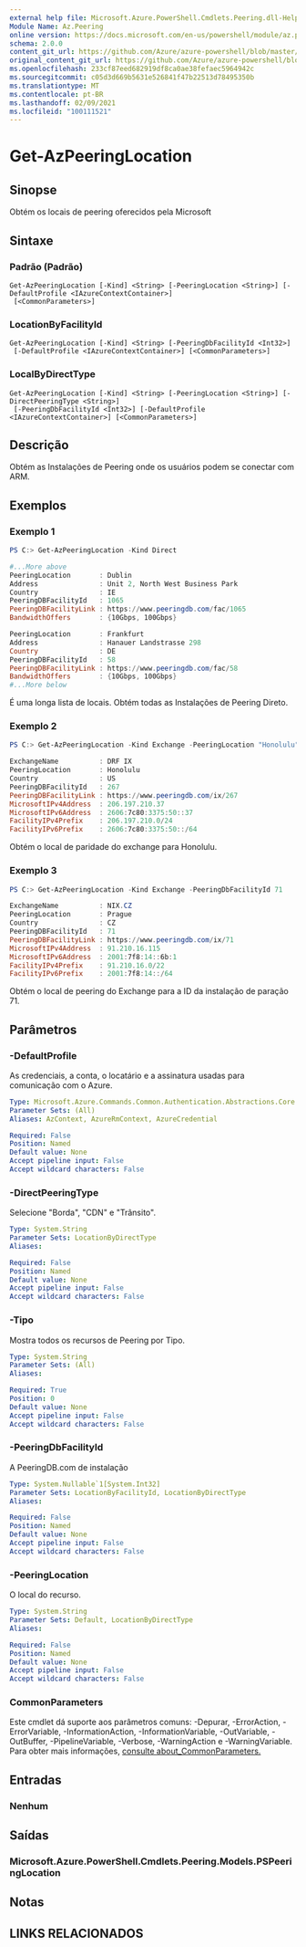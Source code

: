 ```yaml
---
external help file: Microsoft.Azure.PowerShell.Cmdlets.Peering.dll-Help.xml
Module Name: Az.Peering
online version: https://docs.microsoft.com/en-us/powershell/module/az.peering/get-azpeeringlocation
schema: 2.0.0
content_git_url: https://github.com/Azure/azure-powershell/blob/master/src/Peering/Peering/help/Get-AzPeeringLocation.md
original_content_git_url: https://github.com/Azure/azure-powershell/blob/master/src/Peering/Peering/help/Get-AzPeeringLocation.md
ms.openlocfilehash: 233cf87eed682919df8ca0ae38fefaec5964942c
ms.sourcegitcommit: c05d3d669b5631e526841f47b22513d78495350b
ms.translationtype: MT
ms.contentlocale: pt-BR
ms.lasthandoff: 02/09/2021
ms.locfileid: "100111521"
---
```

# Get-AzPeeringLocation

## Sinopse
Obtém os locais de peering oferecidos pela Microsoft

## Sintaxe

### Padrão (Padrão)
```
Get-AzPeeringLocation [-Kind] <String> [-PeeringLocation <String>] [-DefaultProfile <IAzureContextContainer>]
 [<CommonParameters>]
```

### LocationByFacilityId
```
Get-AzPeeringLocation [-Kind] <String> [-PeeringDbFacilityId <Int32>]
 [-DefaultProfile <IAzureContextContainer>] [<CommonParameters>]
```

### LocalByDirectType
```
Get-AzPeeringLocation [-Kind] <String> [-PeeringLocation <String>] [-DirectPeeringType <String>]
 [-PeeringDbFacilityId <Int32>] [-DefaultProfile <IAzureContextContainer>] [<CommonParameters>]
```

## Descrição
Obtém as Instalações de Peering onde os usuários podem se conectar com ARM.

## Exemplos

### Exemplo 1
```powershell
PS C:> Get-AzPeeringLocation -Kind Direct

#...More above
PeeringLocation       : Dublin
Address               : Unit 2, North West Business Park
Country               : IE
PeeringDBFacilityId   : 1065
PeeringDBFacilityLink : https://www.peeringdb.com/fac/1065
BandwidthOffers       : {10Gbps, 100Gbps}

PeeringLocation       : Frankfurt
Address               : Hanauer Landstrasse 298
Country               : DE
PeeringDBFacilityId   : 58
PeeringDBFacilityLink : https://www.peeringdb.com/fac/58
BandwidthOffers       : {10Gbps, 100Gbps}
#...More below
```

É uma longa lista de locais. Obtém todas as Instalações de Peering Direto.

### Exemplo 2
```powershell
PS C:> Get-AzPeeringLocation -Kind Exchange -PeeringLocation "Honolulu" 

ExchangeName          : DRF IX
PeeringLocation       : Honolulu
Country               : US
PeeringDBFacilityId   : 267
PeeringDBFacilityLink : https://www.peeringdb.com/ix/267
MicrosoftIPv4Address  : 206.197.210.37
MicrosoftIPv6Address  : 2606:7c80:3375:50::37
FacilityIPv4Prefix    : 206.197.210.0/24
FacilityIPv6Prefix    : 2606:7c80:3375:50::/64
```

Obtém o local de paridade do exchange para Honolulu. 

### Exemplo 3
```powershell
PS C:> Get-AzPeeringLocation -Kind Exchange -PeeringDbFacilityId 71 

ExchangeName          : NIX.CZ
PeeringLocation       : Prague
Country               : CZ
PeeringDBFacilityId   : 71
PeeringDBFacilityLink : https://www.peeringdb.com/ix/71
MicrosoftIPv4Address  : 91.210.16.115
MicrosoftIPv6Address  : 2001:7f8:14::6b:1
FacilityIPv4Prefix    : 91.210.16.0/22
FacilityIPv6Prefix    : 2001:7f8:14::/64
```

Obtém o local de peering do Exchange para a ID da instalação de paração 71. 

## Parâmetros

### -DefaultProfile
As credenciais, a conta, o locatário e a assinatura usadas para comunicação com o Azure.

```yaml
Type: Microsoft.Azure.Commands.Common.Authentication.Abstractions.Core.IAzureContextContainer
Parameter Sets: (All)
Aliases: AzContext, AzureRmContext, AzureCredential

Required: False
Position: Named
Default value: None
Accept pipeline input: False
Accept wildcard characters: False
```

### -DirectPeeringType
Selecione "Borda", "CDN" e "Trânsito".

```yaml
Type: System.String
Parameter Sets: LocationByDirectType
Aliases:

Required: False
Position: Named
Default value: None
Accept pipeline input: False
Accept wildcard characters: False
```

### -Tipo
Mostra todos os recursos de Peering por Tipo.

```yaml
Type: System.String
Parameter Sets: (All)
Aliases:

Required: True
Position: 0
Default value: None
Accept pipeline input: False
Accept wildcard characters: False
```

### -PeeringDbFacilityId
A PeeringDB.com de instalação

```yaml
Type: System.Nullable`1[System.Int32]
Parameter Sets: LocationByFacilityId, LocationByDirectType
Aliases:

Required: False
Position: Named
Default value: None
Accept pipeline input: False
Accept wildcard characters: False
```

### -PeeringLocation
O local do recurso.

```yaml
Type: System.String
Parameter Sets: Default, LocationByDirectType
Aliases:

Required: False
Position: Named
Default value: None
Accept pipeline input: False
Accept wildcard characters: False
```

### CommonParameters
Este cmdlet dá suporte aos parâmetros comuns: -Depurar, -ErrorAction, -ErrorVariable, -InformationAction, -InformationVariable, -OutVariable, -OutBuffer, -PipelineVariable, -Verbose, -WarningAction e -WarningVariable. Para obter mais informações, [consulte about_CommonParameters.](http://go.microsoft.com/fwlink/?LinkID=113216)

## Entradas

### Nenhum

## Saídas

### Microsoft.Azure.PowerShell.Cmdlets.Peering.Models.PSPeeringLocation

## Notas

## LINKS RELACIONADOS
